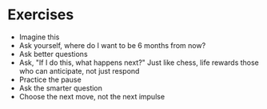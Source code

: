 # Exercises

- Imagine this
- Ask yourself, where do I want to be 6 months from now?
- Ask better questions
- Ask, "If I do this, what happens next?" Just like chess, life rewards those who can anticipate, not just respond
- Practice the pause
- Ask the smarter question
- Choose the next move, not the next impulse
